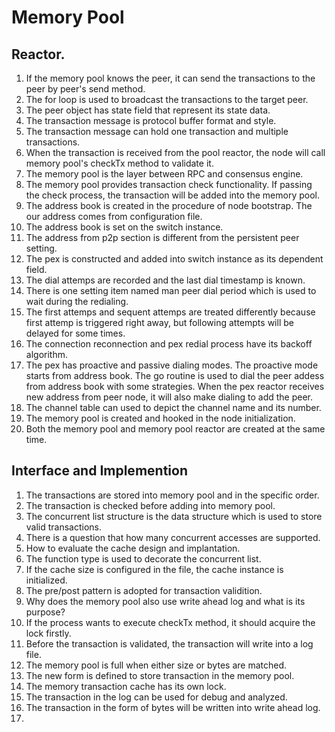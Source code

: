 # Memory Pool

## Reactor.

1. If the memory pool knows the peer, it can send the transactions to the peer by peer's send method.
2. The for loop is used to broadcast the transactions to the target peer.
3. The peer object has state field that represent its state data.
4. The transaction message is protocol buffer format and style.
5. The transaction message can hold one transaction and multiple transactions.
6. When the transaction is received from the pool reactor, the node will call memory pool's checkTx method to validate it.
7. The memory pool is the layer between RPC and consensus engine.
8. The memory pool provides transaction check functionality. If passing the check process, the transaction will be added into the memory pool.
9. The address book is created in the procedure of node bootstrap. The our address comes from configuration file.
10. The address book is set on the switch instance.
11. The address from p2p section is different from the persistent peer setting.
12. The pex is constructed and added into switch instance as its dependent field.
13. The dial attemps are recorded and the last dial timestamp is known.
14. There is one setting item named man peer dial period which is used to wait during the redialing.
15. The first attemps and sequent attemps are treated differently because first attemp is triggered right away, but following attempts will be delayed for some times.
16. The connection reconnection and pex redial process have its backoff algorithm.
17. The pex has proactive and passive dialing modes. The proactive mode starts from address book. The go routine is used to dial the peer addess from address book with some strategies. When the pex reactor receives new address from peer node, it will also make dialing to add the peer.
18. The channel table can used to depict the channel name and its number.
19. The memory pool is created and hooked in the node initialization.
20. Both the memory pool and memory pool reactor are created at the same time.

## Interface and Implemention

1. The transactions are stored into memory pool and in the specific order.
2. The transaction is checked before adding into memory pool.
3. The concurrent list structure is the data structure which is used to store valid transactions.
4. There is a question that how many concurrent accesses are supported.
5. How to evaluate the cache design and implantation.
6. The function type is used to decorate the concurrent list.
7. If the cache size is configured in the file, the cache instance is initialized.
8. The pre/post pattern is adopted for transaction validition.
9. Why does the memory pool also use write ahead log and what is its purpose?
10. If the process wants to execute checkTx method, it should acquire the lock firstly.
11. Before the transaction is validated, the transaction will write into a log file.
12. The memory pool is full when either size or bytes are matched.
13. The new form is defined to store transaction in the memory pool.
14. The memory transaction cache has its own lock.
15. The transaction in the log can be used for debug and analyzed.
16. The transaction in the form of bytes will be written into write ahead log.
17. 